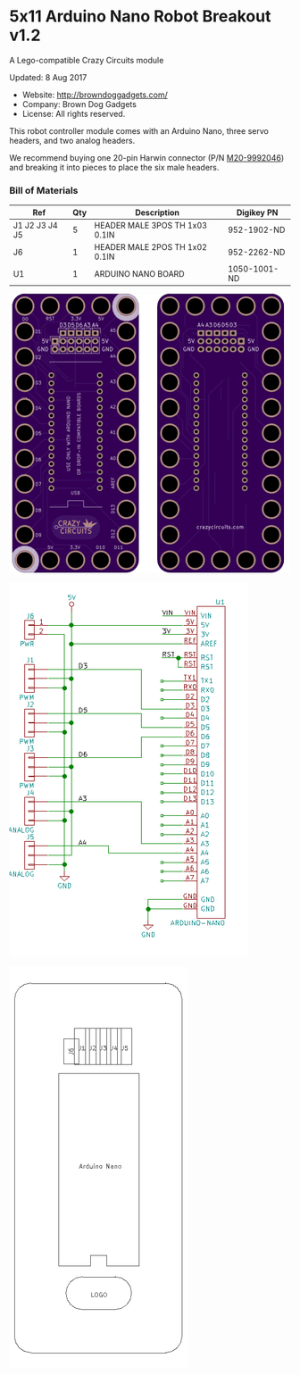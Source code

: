 <!--- start title --->
# 5x11 Arduino Nano Robot Breakout v1.2
A Lego-compatible Crazy Circuits module

Updated: 8 Aug 2017
- Website: http://browndoggadgets.com/
- Company: Brown Dog Gadgets
- License: All rights reserved.
<!--- end title --->

This robot controller module comes with an Arduino Nano, three servo headers, and two analog headers. 

We recommend buying one 20-pin Harwin connector (P/N [M20-9992046](https://www.digikey.com/products/en?keywords=M20-9992046)) and breaking it into pieces to place the six male headers.

<!--- bom start --->
### Bill of Materials

|Ref|Qty|Description|Digikey PN|
|---|---|-----------|------|
|J1 J2 J3 J4 J5|5|HEADER MALE 3POS TH 1x03 0.1IN|952-1902-ND|
|J6|1|HEADER MALE 2POS TH 1x02 0.1IN|952-2262-ND|
|U1|1|ARDUINO NANO BOARD|1050-1001-ND|


<!--- bom end --->
![Gerber Preview](preview.png)

![Schematic](schematic.png)

![Assembly Diagram](assembly.png)


